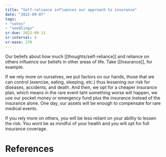 ```yaml
---
title: "Self-reliance influences our approach to insurance"
date: "2022-09-07"
tags:
- "notes"
- "seedlings"
sr-due: 2022-09-11
sr-interval: 4
sr-ease: 270
---
```


Our beliefs about how much [[thoughts/self-reliance]] and reliance on others influence our beliefs in other areas of life. Take [[Insurance]], for example.

If we rely more on ourselves, we put factors on our hands, those that we can control (exercise, eating, sleeping, etc.) thus lessening our risk for diseases, accidents, and death. And then, we opt for a cheaper insurance plan, which means in the rare event taht something worse will happen, we use our pocket money or emergency fund plus the insurance instead of the insurance alone. One day, our assets will be enough to compensate for rare medical events.

If you rely more on others, you will be less reliant on your ability to lessen the risk. You wont be as mindful of your health and you will opt for full insurance coverage.

# References